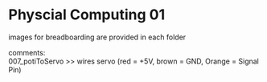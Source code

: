 # Physcial Computing 01

images for breadboarding are provided in each folder

comments:<br>
007_potiToServo >> wires servo (red = +5V, brown = GND, Orange = Signal Pin)

